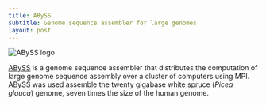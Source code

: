 ```yaml
---
title: ABySS
subtitle: Genome sequence assembler for large genomes
layout: post
---
```


![ABySS logo](/img/abyss.png)

[ABySS](https://github.com/bcgsc/abyss) is a genome sequence assembler that distributes the computation of large genome sequence assembly over a cluster of computers using MPI. ABySS was used assemble the twenty gigabase white spruce (*Picea glauca*) genome, seven times the size of the human genome.
